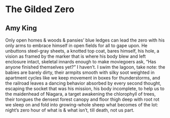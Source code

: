 # The Gilded Zero
## Amy King
Only open homes & woods & pansies’ blue ledges
can lead the zero with his only arms
to embrace himself in open fields for all to gape upon.
He unbuttons steel-gray sheets, a knotted top coat,
bares himself, his hole, a vision
as framed by the marker that is
where
his body blew and left enclosure intact,
skeletal innards
enough to make moviegoers ask,
“Has anyone finished themselves yet?”
I haven’t. I swim the lagoon, take note:
the babies are barely dirty,
their armpits smooth with silky soot
weighted in apartment cycles like
we keep movement in boxes for thunderstorms,
and the railroad leaves a dancing behavior
absorbed by every second thought,
escaping the socket that was his mission,
his body incomplete, to help us
to the maidenhead of Niagara,
a target awakening
the chlorophyll of trees,
their tongues the densest forest
canopy and floor
thigh deep with root rot we sleep on and fold
into growing-whole sheep what becomes of the lot:
night’s zero hour
of what is & what isn’t, till death, not us part.